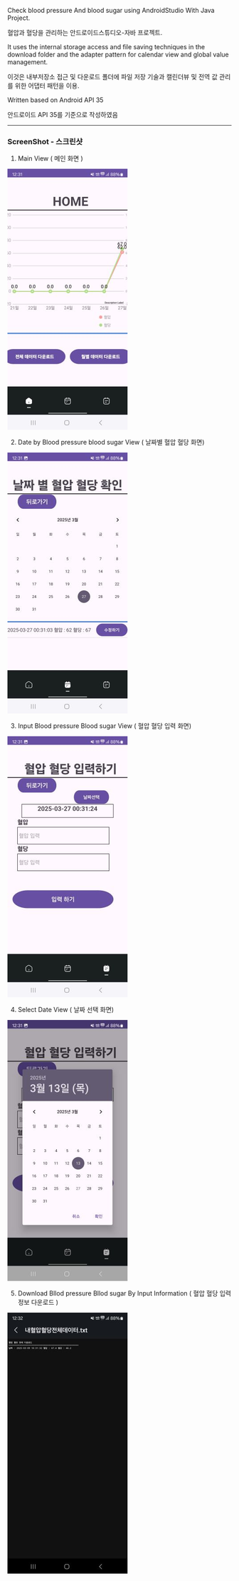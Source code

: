 Check blood pressure And blood sugar using AndroidStudio With Java Project.


혈압과 혈당을 관리하는 안드로이드스튜디오-자바 프로젝트.


It uses the internal storage access and file saving techniques in the download folder and the adapter pattern for calendar view and global value management.


이것은 내부저장소 접근 및 다운로드 폴더에 파일 저장 기술과 캘린더뷰 및 전역 값 관리를 위한 어댑터 패턴을 이용.


Written based on Android API 35


안드로이드 API 35를 기준으로 작성하였음


---


### ScreenShot - 스크린샷
1. Main View ( 메인 화면 )


![Screenshot_1](https://github.com/nabidana/yourbmiApp_AndroidStudioNative/blob/master/Screenshot_1.jpg)


2. Date by Blood pressure blood sugar View ( 날짜별 혈압 혈당 화면)


![Screenshot_2](https://github.com/nabidana/yourbmiApp_AndroidStudioNative/blob/master/Screenshot_2.jpg)


3. Input Blood pressure Blood sugar View ( 혈압 혈당 입력 화면)


![Screenshot_3](https://github.com/nabidana/yourbmiApp_AndroidStudioNative/blob/master/Screenshot_3.jpg)


4. Select Date View ( 날짜 선택 화면)


![Screenshot_4](https://github.com/nabidana/yourbmiApp_AndroidStudioNative/blob/master/Screenshot_4.jpg)


5. Download Bllod pressure Bllod sugar By Input Information ( 혈압 혈당 입력 정보 다운로드 )


![Screenshot_5](https://github.com/nabidana/yourbmiApp_AndroidStudioNative/blob/master/Screenshot_5.jpg)
